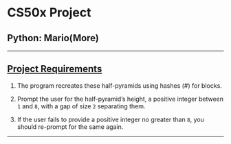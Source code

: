 # CS50x Project
## Python: Mario(More)

---

## [Project Requirements](https://cs50.harvard.edu/x/2020/psets/6/mario/more/)
1. The program recreates these half-pyramids using hashes (#) for blocks.

2. Prompt the user for the half-pyramid’s height, a positive integer between ```1``` and ```8```, with a gap of size ```2``` separating them.

3. If the user fails to provide a positive integer no greater than ```8```, you should re-prompt for the same again.

---

